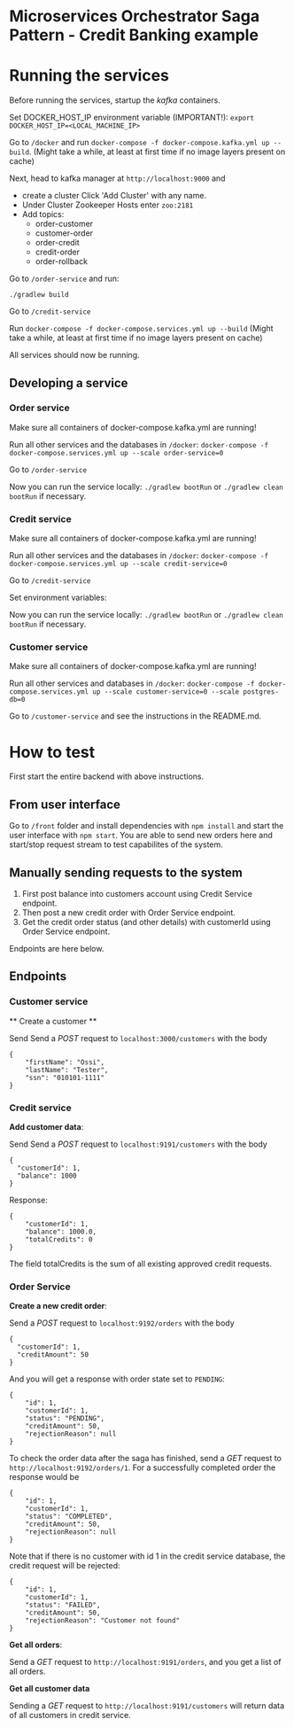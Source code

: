 # Microservices Orchestrator Saga Pattern - Credit Banking example

# Running the services

Before running the services, startup the *kafka* containers. 

Set DOCKER_HOST_IP environment variable (IMPORTANT!): `export DOCKER_HOST_IP=<LOCAL_MACHINE_IP>`

Go to `/docker` and run `docker-compose -f docker-compose.kafka.yml up --build`. (Might take a while, at least at first time if no image layers present on cache)

Next, head to kafka manager at `http://localhost:9000` and 

- create a cluster Click 'Add Cluster' with any name.
- Under Cluster Zookeeper Hosts enter `zoo:2181`
- Add topics:
  - order-customer
  - customer-order
  - order-credit
  - credit-order
  - order-rollback

Go to `/order-service` and run:

`./gradlew build`

Go to `/credit-service` 

Run `docker-compose -f docker-compose.services.yml up --build` (Might take a while, at least at first time if no image layers present on cache)

All services should now be running.

## Developing a service

### Order service

Make sure all containers of docker-compose.kafka.yml are running!

Run all other services and the databases in `/docker`: `docker-compose -f docker-compose.services.yml up --scale order-service=0`

Go to `/order-service`

Now you can run the service locally:  `./gradlew bootRun` or `./gradlew clean bootRun` if necessary. 

### Credit service

Make sure all containers of docker-compose.kafka.yml are running!

Run all other services and the databases in `/docker`: `docker-compose -f docker-compose.services.yml up --scale credit-service=0`

Go to `/credit-service`

Set environment variables:


Now you can run the service locally:  `./gradlew bootRun` or `./gradlew clean bootRun` if necessary. 

### Customer service

Make sure all containers of docker-compose.kafka.yml are running!

Run all other services and databases in `/docker`: `docker-compose -f docker-compose.services.yml up --scale customer-service=0 --scale postgres-db=0`

Go to `/customer-service` and see the instructions in the README.md.

# How to test

First start the entire backend with above instructions.

## From user interface

Go to `/front` folder and install dependencies with `npm install` and start the user interface with `npm start`. You are able to send new orders here and start/stop request stream to test capabilites of the system.

## Manually sending requests to the system

1. First post balance into customers account using Credit Service endpoint.
2. Then post a new credit order with Order Service endpoint.
3. Get the credit order status (and other details) with customerId using Order Service endpoint.

Endpoints are here below.

## Endpoints 

### Customer service

** Create a customer **

Send Send a *POST* request to `localhost:3000/customers` with the body

```
{
    "firstName": "Ossi",
    "lastName": "Tester",
    "ssn": "010101-1111"
}
```

### Credit service

**Add customer data**:

Send Send a *POST* request to `localhost:9191/customers` with the body 

```
{
  "customerId": 1,
  "balance": 1000
}
```
Response:

```
{
    "customerId": 1,
    "balance": 1000.0,
    "totalCredits": 0
}
```
The field totalCredits is the sum of all existing approved credit requests.

### Order Service

**Create a new credit order**:

Send a *POST* request to `localhost:9192/orders` with the body 

```
{
  "customerId": 1,
  "creditAmount": 50
}
```

And you will get a response with order state set to `PENDING`:

```
{
    "id": 1,
    "customerId": 1,
    "status": "PENDING",
    "creditAmount": 50,
    "rejectionReason": null
}
```

To check the order data after the saga has finished, send a *GET* request to `http://localhost:9192/orders/1`. For a successfully completed order the response would be 

```
{
    "id": 1,
    "customerId": 1,
    "status": "COMPLETED",
    "creditAmount": 50,
    "rejectionReason": null
}
```

Note that if there is no customer with id 1 in the credit service database, the credit request will be rejected:


```
{
    "id": 1,
    "customerId": 1,
    "status": "FAILED",
    "creditAmount": 50,
    "rejectionReason": "Customer not found"
}
```

**Get all orders**:

Send a *GET* request to `http://localhost:9191/orders`, and you get a list of all orders.


**Get all customer data**

Sending a *GET* request to `http://localhost:9191/customers` will return data of all customers in credit service.
